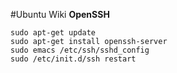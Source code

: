 #Ubuntu Wiki
**OpenSSH**
~~~
sudo apt-get update
sudo apt-get install openssh-server
sudo emacs /etc/ssh/sshd_config
sudo /etc/init.d/ssh restart
~~~